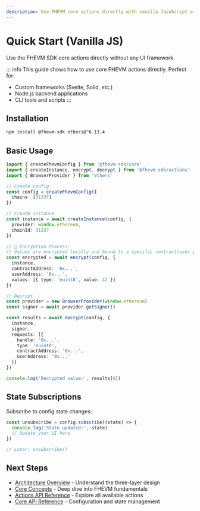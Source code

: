 ```yaml
---
description: Use FHEVM core actions directly with vanilla JavaScript or Node.js.
---
```


# Quick Start (Vanilla JS)

Use the FHEVM SDK core actions directly without any UI framework.

::: info
This guide shows how to use core FHEVM actions directly. Perfect for:
- Custom frameworks (Svelte, Solid, etc.)
- Node.js backend applications
- CLI tools and scripts
:::

## Installation

```bash
npm install @fhevm-sdk ethers@^6.13.4
```

## Basic Usage

```typescript
import { createFhevmConfig } from '@fhevm-sdk/core'
import { createInstance, encrypt, decrypt } from '@fhevm-sdk/actions'
import { BrowserProvider } from 'ethers'

// Create config
const config = createFhevmConfig({
  chains: [31337]
})

// Create instance
const instance = await createInstance(config, {
  provider: window.ethereum,
  chainId: 31337
})

// 🔐 Encryption Process:
// Values are encrypted locally and bound to a specific contract/user pair.
const encrypted = await encrypt(config, {
  instance,
  contractAddress: '0x...',
  userAddress: '0x...',
  values: [{ type: 'euint8', value: 42 }]
})

// Decrypt
const provider = new BrowserProvider(window.ethereum)
const signer = await provider.getSigner()

const results = await decrypt(config, {
  instance,
  signer,
  requests: [{
    handle: '0x...',
    type: 'euint8',
    contractAddress: '0x...',
    userAddress: '0x...'
  }]
})

console.log('Decrypted value:', results[0])
```

## State Subscriptions

Subscribe to config state changes:

```typescript
const unsubscribe = config.subscribe((state) => {
  console.log('State updated:', state)
  // Update your UI here
})

// Later: unsubscribe()
```

## Next Steps

- [Architecture Overview](architecture-overview.md) - Understand the three-layer design
- [Core Concepts](../core-concepts/README.md) - Deep dive into FHEVM fundamentals
- [Actions API Reference](../api-reference/actions/README.md) - Explore all available actions
- [Core API Reference](../api-reference/core/README.md) - Configuration and state management
